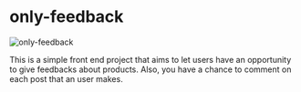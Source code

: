 # only-feedback

![only-feedback](demo.gif)

This is a simple front end project that aims to let users have an opportunity to give feedbacks about products. Also, you have a chance to comment on each post that an user makes.
